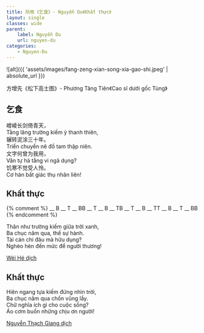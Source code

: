 ```yaml
---
title: 阮攸《乞食》- Nguyễn Du《Khất thực》
layout: single
classes: wide
parent:
    label: Nguyễn Du
    url: nguyen-du
categories: 
    - Nguyen-Du
---
```


![alt]({{ 'assets/images/fang-zeng-xian-song-xia-gao-shi.jpeg' | absolute_url }})
> <cite>
方增先《松下高士图》- Phương Tăng Tiên《Cao sĩ dưới gốc Tùng》
</cite>

## 乞食
嶒崚长剑倚青天，\
Tằng lăng trường kiếm ỷ thanh thiên,\
辗转泥涂三十年。\
Triển chuyển nê đồ tam thập niên.\
文字何曾为我用，\
Văn tự hà tằng vi ngã dụng?\
饥寒不觉受人怜。\
Cơ hàn bất giác thụ nhân liên!

## Khất thực
{% comment %}
__ B __ T __ BB
__ T __ B __ TB
__ T __ B __ TT
__ B __ T __ BB
{% endcomment %}

Thân như trường kiếm giữa trời xanh,\
Ba chục năm qua, thế sự hành.\
Tài cán chi đâu mà hữu dụng?\
Nghèo hèn đến mức để người thương!

> <cite>
<a target="_blank" href="https://wei-he.xyz">Wéi Hé dịch</a>
</cite>

## Khất thực
Hiên ngang tựa kiếm đứng nhìn trời,\
Ba chục năm qua chốn vũng lầy.\
Chữ nghĩa ích gì cho cuộc sống?\
Áo cơm buồn những chịu ơn người!

> <cite>
<a target="_blank" href="https://www.thivien.net/Nguy%E1%BB%85n-Th%E1%BA%A1ch-Giang/author-CvAZUU0eLlYNISop-HkZqA">
Nguyễn Thạch Giang dịch
</a>
</cite>